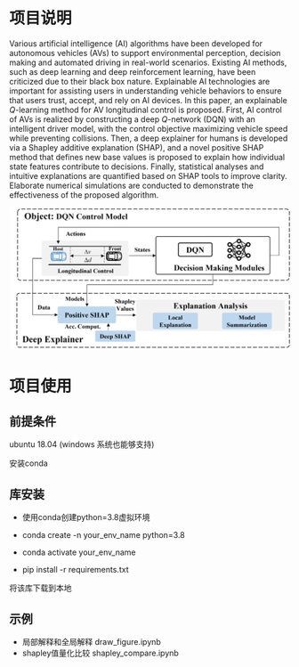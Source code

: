 # 项目说明
Various artificial intelligence (AI) algorithms have been developed for autonomous vehicles (AVs) to support environmental perception, decision making and automated driving in real-world scenarios. Existing AI methods, such as deep learning and deep reinforcement learning, have been criticized due to their black box nature. Explainable AI technologies are important for assisting users in understanding vehicle behaviors to ensure that users trust, accept, and rely on AI devices. In this paper, an explainable $Q$-learning method for AV longitudinal control is proposed. First, AI control of AVs is realized by constructing a deep $Q$-network (DQN) with an intelligent driver model, with the control objective maximizing vehicle speed while preventing collisions. Then, a deep explainer for humans is developed via a Shapley additive explanation (SHAP), and a novel positive SHAP method that defines new base values is proposed to explain how individual state features contribute to decisions. Finally, statistical analyses and intuitive explanations are quantified based on SHAP tools to improve clarity. Elaborate numerical simulations are conducted to demonstrate the effectiveness of the proposed algorithm.

![PosSHAP](https://github.com/limeng-1234/Pos_Shap/blob/master/framework.png)

# 项目使用
## 前提条件
ubuntu 18.04 (windows 系统也能够支持)

安装conda

## 库安装

* 使用conda创建python=3.8虚拟环境  

* conda create -n your_env_name python=3.8

* conda activate your_env_name

* pip install -r requirements.txt

将该库下载到本地

## 示例
*  局部解释和全局解释 draw_figure.ipynb
*  shapley值量化比较 shapley_compare.ipynb
